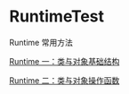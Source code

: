 # RuntimeTest
Runtime 常用方法

[Runtime 一：类与对象基础结构](https://www.jianshu.com/p/00a0c2324585)

[Runtime 二：类与对象操作函数](https://www.jianshu.com/p/67e19a5ba52a)

